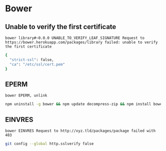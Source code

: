 # Bower

## Unable to verify the first certificate

```log
bower library#~0.0.0 UNABLE_TO_VERIFY_LEAF_SIGNATURE Request to https://bower.herokuapp.com/packages/library failed: unable to verify the first certificate
```

```sh
{
  "strict-ssl": false,
  "ca": "/etc/ssl/cert.pem"
}
```

## EPERM

```log
bower EPERM, unlink
```

```sh
npm uninstall -g bower && npm update decompress-zip && npm install bower -g
```

## EINVRES

```log
bower EINVRES Request to http://xyz.tld/packages/package failed with 403
```

```sh
git config --global http.sslverify false
```
